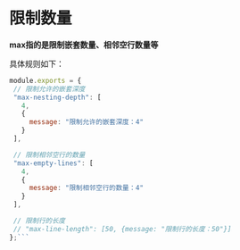 # 限制数量
 **max指的是限制嵌套数量、相邻空行数量等** 
 
 具体规则如下：
 ```js
module.exports = {
  // 限制允许的嵌套深度
  "max-nesting-depth": [
    4,
    {
      message: "限制允许的嵌套深度：4"
    }
  ],

  // 限制相邻空行的数量
  "max-empty-lines": [
    4,
    {
      message: "限制相邻空行的数量：4"
    }
  ],

  // 限制行的长度
  // "max-line-length": [50, {message: "限制行的长度：50"}]
};```